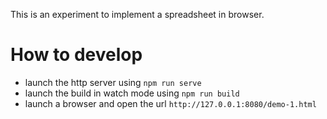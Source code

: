 This is an experiment to implement a spreadsheet in browser.

# How to develop
* launch the http server using `npm run serve`
* launch the build in watch mode using `npm run build`
* launch a browser and open the url `http://127.0.0.1:8080/demo-1.html`